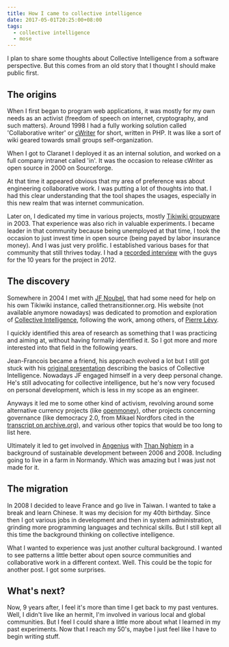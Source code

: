 ```yaml
---
title: How I came to collective intelligence
date: 2017-05-01T20:25:00+08:00
tags:
  - collective intelligence
  - mose
---
```


I plan to share some thoughts about Collective Intelligence from a software perspective. 
But this comes from an old story that I thought I should make public first.

## The origins

When I first began to program web applications, it was mostly for my own needs 
as an activist (freedom of speech on internet, cryptography, and such matters). 
Around 1998 I had a fully working solution called 'Collaborative writer' or 
[cWriter][8] for short, written in PHP. It was like a sort of wiki geared towards 
small groups self-organization.

When I got to Claranet I deployed it as an internal solution, and worked on a 
full company intranet called 'in'. It was the occasion to release cWriter as 
open source in 2000 on Sourceforge.

At that time it appeared obvious that my area of preference was about engineering
collaborative work. I was putting a lot of thoughts into that. I had this clear 
understanding that the tool shapes the usages, especially in this new realm that 
was internet communication.

Later on, I dedicated my time in various projects, mostly [Tikiwiki groupware][11] in 2003. 
That experience was also rich in valuable experiments. I became leader in that community
because being unemployed at that time, I took the occasion to just invest time in 
open source (being payed by labor insurance money). And I was just very prolific.
I established various bases for that community that still thrives today. I had a 
[recorded interview][10] with the guys for the 10 years for the project in 2012.

## The discovery

Somewhere in 2004 I met with [JF Noubel][1], that had some need for help on his own Tikiwiki 
instance, called thetransitionner.org. His website (not available anymore nowadays)
was dedicated to promotion and exploration of [Collective Intelligence][3], following the work,
among others, of [Pierre Lévy][2].

I quickly identified this area of research as something that I was practicing and 
aiming at, without having formally identified it. So I got more and more interested 
into that field in the following years.

Jean-Francois became a friend, his approach evolved a lot but I still got stuck with
his [original presentation][4] describing the basics of Collective Intelligence. 
Nowadays JF engaged himself in a very deep personal change. He's still advocating for 
collective intelligence, but he's now very focused on personal development, which is 
less in my scope as an engineer.

Anyways it led me to some other kind of activism, revolving around some alternative currency 
projects (like [openmoney][5]), other projects concerning governance (like democracy 2.0,
from Mikael Nordfors cited in the [transcript on archive.org][6]), and various other topics
that would be too long to list here.

Ultimately it led to get involved in [Angenius][7] with [Than Nghiem][9] in a background of 
sustainable development between 2006 and 2008. Including going to live in a farm in Normandy.
Which was amazing but I was just not made for it.

## The migration

In 2008 I decided to leave France and go live in Taiwan. I wanted to take a break and 
learn Chinese. It was my decision for my 40th birthday. Since then I got various jobs in 
development and then in system administration, grinding more programming languages and 
technical skills. But I still kept all this time the background thinking on 
collective intelligence.

What I wanted to experience was just another cultural background. I wanted to see patterns 
a little better about open source communities and collaborative work in a different context. 
Well. This could be the topic for another post. I got some surprises.

## What's next?

Now, 9 years after, I feel it's more than time I get back to my past ventures. Well, 
I didn't live like an hermit, I'm involved in various local and global communities. 
But I feel I could share a little more about what I learned in my past experiments. 
Now that I reach my 50's, maybe I just feel like I have to begin writing stuff.


[1]: http://noubel.com/
[2]: https://en.wikipedia.org/wiki/Pierre_L%C3%A9vy
[3]: https://en.wikipedia.org/wiki/Collective_intelligence
[4]: http://publishing.yudu.com/Library/Arswi/CollectiveIntelligen/resources/index.htm?skipFlashCheck=true
[5]: http://openmoney.org/
[6]: https://archive.org/stream/eo_Collective_Intelligence/Collective_Intelligence_djvu.txt
[7]: http://angenius.org/tiki-index.php
[8]: https://sourceforge.net/projects/cwriter/
[9]: https://fr.wikipedia.org/wiki/Thanh_Nghiem
[10]: https://tiki.org/Webinar+2012+10
[11]: https://tiki.org/mose
